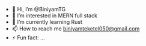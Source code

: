 - 👋 Hi, I’m @BiniyamTG
- 👀 I’m interested in MERN full stack
- 🌱 I’m currently learning Rust 
- 📫 How to reach me biniyamteketel050@gmail.com
- ⚡ Fun fact: ...

<!---
BiniyamTG/BiniyamTG is a ✨ special ✨ repository because its `README.md` (this file) appears on your GitHub profile.
You can click the Preview link to take a look at your changes.
--->
